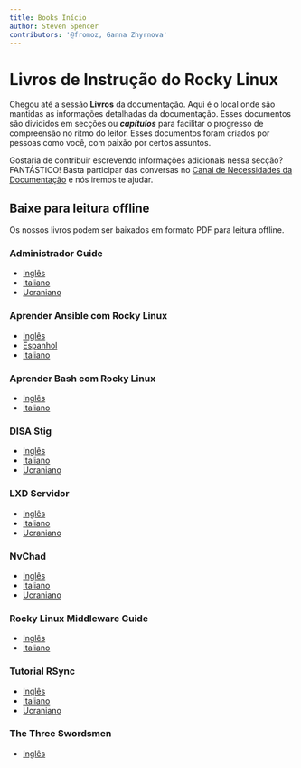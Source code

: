 ```yaml
---
title: Books Início
author: Steven Spencer
contributors: '@fromoz, Ganna Zhyrnova'
---
```


# Livros de Instrução do Rocky Linux

Chegou até a sessão **Livros** da documentação. Aqui é o local onde são mantidas as informações detalhadas da documentação. Esses documentos são divididos em secções ou **_capítulos_** para facilitar o progresso de compreensão no ritmo do leitor. Esses documentos foram criados por pessoas como você, com paixão por certos assuntos.

Gostaria de contribuir escrevendo informações adicionais nessa secção? FANTÁSTICO! Basta participar das conversas no [Canal de Necessidades da Documentação](https://chat.rockylinux.org/rocky-linux/channels/documentation) e nós iremos te ajudar.

## Baixe para leitura offline

Os nossos livros podem ser baixados em formato PDF para leitura offline.

### Administrador Guide

* [Inglês](https://rocky-linux.github.io/documentation/RockyLinuxAdminGuide.pdf)
* [Italiano](https://rocky-linux.github.io/documentation/RockyLinuxAdminGuide.it.pdf)
* [Ucraniano](https://rocky-linux.github.io/documentation/RockyLinuxAdminGuide.uk.pdf)

### Aprender Ansible com Rocky Linux

* [Inglês](https://rocky-linux.github.io/documentation/LearningAnsibleWithRocky.pdf)
* [Espanhol](https://rocky-linux.github.io/documentation/LearningAnsibleWithRocky.es.pdf)
* [Italiano](https://rocky-linux.github.io/documentation/LearningAnsibleWithRocky.it.pdf)

### Aprender Bash com Rocky Linux

* [Inglês](https://rocky-linux.github.io/documentation/LearningBashWithRocky.pdf)
* [Italiano](https://rocky-linux.github.io/documentation/LearningBashWithRocky.it.pdf)

### DISA Stig

* [Inglês](https://rocky-linux.github.io/documentation/Disa_stig_rocky_linux.pdf)
* [Italiano](https://rocky-linux.github.io/documentation/Disa_stig_rocky_linux.it.pdf)
* [Ucraniano](https://rocky-linux.github.io/documentation/Disa_stig_rocky_linux.uk.pdf)

### LXD Servidor

* [Inglês](https://rocky-linux.github.io/documentation/lxd_server_rocky_linux.pdf)
* [Italiano](https://rocky-linux.github.io/documentation/lxd_server_rocky_linux.it.pdf)
* [Ucraniano](https://rocky-linux.github.io/documentation/lxd_server_rocky_linux.uk.pdf)

### NvChad

* [Inglês](https://rocky-linux.github.io/documentation/NvChad.pdf)
* [Italiano](https://rocky-linux.github.io/documentation/NvChad.it.pdf)
* [Ucraniano](https://rocky-linux.github.io/documentation/NvChad.uk.pdf)

### Rocky Linux Middleware Guide

* [Inglês](https://rocky-linux.github.io/documentation/RockyLinuxMiddlewaresGuide.pdf)
* [Italiano](https://rocky-linux.github.io/documentation/RockyLinuxMiddlewaresGuide.it.pdf)

### Tutorial RSync

* [Inglês](https://rocky-linux.github.io/documentation/learning_rsync_rocky_linux.pdf)
* [Italiano](https://rocky-linux.github.io/documentation/learning_rsync_rocky_linux.it.pdf)
* [Ucraniano](https://rocky-linux.github.io/documentation/learning_rsync_rocky_linux.uk.pdf)

### The Three Swordsmen

* [Inglês](https://rocky-linux.github.io/documentation/Sed_Awk_Grep_TheTreeSwordsmen.pdf)
